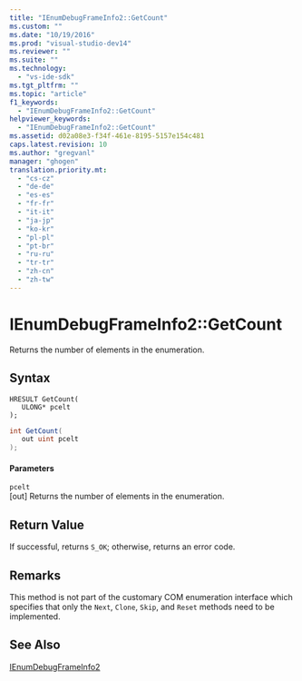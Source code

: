 ```yaml
---
title: "IEnumDebugFrameInfo2::GetCount"
ms.custom: ""
ms.date: "10/19/2016"
ms.prod: "visual-studio-dev14"
ms.reviewer: ""
ms.suite: ""
ms.technology: 
  - "vs-ide-sdk"
ms.tgt_pltfrm: ""
ms.topic: "article"
f1_keywords: 
  - "IEnumDebugFrameInfo2::GetCount"
helpviewer_keywords: 
  - "IEnumDebugFrameInfo2::GetCount"
ms.assetid: d02a08e3-f34f-461e-8195-5157e154c481
caps.latest.revision: 10
ms.author: "gregvanl"
manager: "ghogen"
translation.priority.mt: 
  - "cs-cz"
  - "de-de"
  - "es-es"
  - "fr-fr"
  - "it-it"
  - "ja-jp"
  - "ko-kr"
  - "pl-pl"
  - "pt-br"
  - "ru-ru"
  - "tr-tr"
  - "zh-cn"
  - "zh-tw"
---
```

# IEnumDebugFrameInfo2::GetCount
Returns the number of elements in the enumeration.  
  
## Syntax  
  
```cpp#  
HRESULT GetCount(  
   ULONG* pcelt  
);  
```  
  
```c#  
int GetCount(  
   out uint pcelt  
);  
```  
  
#### Parameters  
 `pcelt`  
 [out] Returns the number of elements in the enumeration.  
  
## Return Value  
 If successful, returns `S_OK`; otherwise, returns an error code.  
  
## Remarks  
 This method is not part of the customary COM enumeration interface which specifies that only the `Next`, `Clone`, `Skip`, and `Reset` methods need to be implemented.  
  
## See Also  
 [IEnumDebugFrameInfo2](../extensibility-debugger-reference/ienumdebugframeinfo2.md)